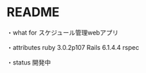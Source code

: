 # README

・what for
  スケジュール管理webアプリ

・attributes
  ruby 3.0.2p107
  Rails 6.1.4.4
  rspec 

・status
  開発中